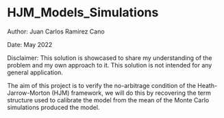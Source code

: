 # HJM_Models_Simulations

Author: Juan Carlos Ramirez Cano

Date: May 2022

Disclaimer: This solution is showcased to share my understanding of the problem and my own approach to it. This solution is not intended for any general application.

The aim of this project is to verify the no-arbitrage condition of the Heath-Jarrow-Morton (HJM) framework, we will do this by recovering the term structure used to calibrate the model from the mean of the Monte Carlo simulations produced the model.
